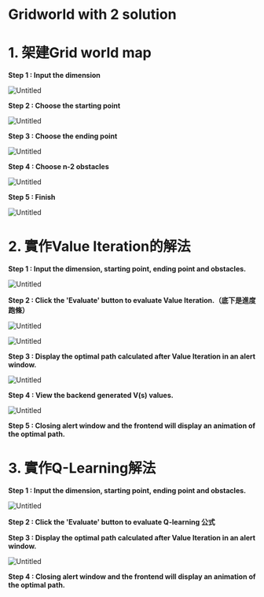 # Gridworld with 2 solution

# 1. 架建Grid world map

**Step 1 : Input the dimension**

![Untitled](Gridworld%20with%202%20solution%20b1e575fca13847ddac0ed25d4930de12/Untitled.png)

**Step 2 : Choose the starting point**

![Untitled](Gridworld%20with%202%20solution%20b1e575fca13847ddac0ed25d4930de12/Untitled%201.png)

**Step 3 : Choose the ending point**

![Untitled](Gridworld%20with%202%20solution%20b1e575fca13847ddac0ed25d4930de12/Untitled%202.png)

**Step 4 : Choose n-2 obstacles**

![Untitled](Gridworld%20with%202%20solution%20b1e575fca13847ddac0ed25d4930de12/Untitled%203.png)

**Step 5 : Finish**

![Untitled](Gridworld%20with%202%20solution%20b1e575fca13847ddac0ed25d4930de12/Untitled%204.png)

# 2. 實作Value Iteration的解法

**Step 1 : Input the dimension, starting point, ending point and obstacles.**

![Untitled](Gridworld%20with%202%20solution%20b1e575fca13847ddac0ed25d4930de12/Untitled%205.png)

**Step 2 : Click the 'Evaluate' button to evaluate Value Iteration.（底下是進度跑條）**

![Untitled](Gridworld%20with%202%20solution%20b1e575fca13847ddac0ed25d4930de12/Untitled%206.png)

![Untitled](Gridworld%20with%202%20solution%20b1e575fca13847ddac0ed25d4930de12/Untitled%207.png)

**Step 3 : Display the optimal path calculated after Value Iteration in an alert window.**

![Untitled](Gridworld%20with%202%20solution%20b1e575fca13847ddac0ed25d4930de12/Untitled%208.png)

**Step 4 : View the backend generated V(s) values.**

![Untitled](Gridworld%20with%202%20solution%20b1e575fca13847ddac0ed25d4930de12/Untitled%209.png)

**Step 5 : Closing alert window and the frontend will display an animation of the optimal path.**

# **3. 實作Q-Learning解法**

**Step 1 : Input the dimension, starting point, ending point and obstacles.**

![Untitled](Gridworld%20with%202%20solution%20b1e575fca13847ddac0ed25d4930de12/Untitled%205.png)

**Step 2 : Click the 'Evaluate' button to evaluate Q-learning 公式**

**Step 3 : Display the optimal path calculated after Value Iteration in an alert window.**

![Untitled](Gridworld%20with%202%20solution%20b1e575fca13847ddac0ed25d4930de12/Untitled%2010.png)

**Step 4 : Closing alert window and the frontend will display an animation of the optimal path.**